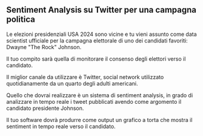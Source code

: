 ## Sentiment Analysis su Twitter per una campagna politica

Le elezioni presidenziali USA 2024 sono vicine e tu vieni assunto come data scientist ufficiale per la campagna elettorale di uno dei candidati favoriti: Dwayne "The Rock" Johnson.

Il tuo compito sarà quella di monitorare il consenso degli elettori verso il candidato.

Il miglior canale da utilizzare è Twitter, social network utilizzato quotidianamente da un quarto degli adulti americani.

Quello che dovrai realizzare è un sistema di sentiment analysis, in grado di analizzare in tempo reale i tweet pubblicati avendo come argomento il candidato presidente Johnson.

Il tuo software dovrà produrre come output un grafico a torta che mostra il sentiment in tempo reale verso il candidato.
